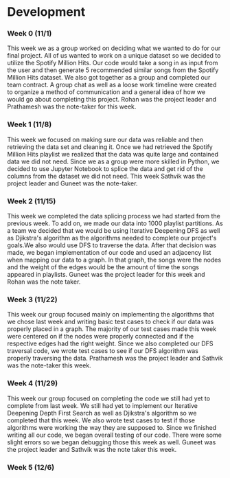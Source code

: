 # Development

### Week 0 (11/1)
This week we as a group worked on deciding what we wanted to do for our final project. All of us wanted to work on a unique dataset so we decided to utilize the Spotify Million Hits. Our code would take a song in as input from the user and then generate 5 recommended similar songs from the Spotify Million Hits dataset. We also got together as a group and completed our team contract. A group chat as well as a loose work timeline were created to organize a method of communication and a general idea of how we would go about completing this project. Rohan was the project leader and Prathamesh was the note-taker for this week.
### Week 1 (11/8)
This week we focused on making sure our data was reliable and then retrieving the data set and cleaning it. Once we had retrieved the Spotify Million Hits playlist we realized that the data was quite large and contained data we did not need. Since we as a group were more skilled in Python, we decided to use Jupyter Notebook to splice the data and get rid of the columns from the dataset we did not need. This week Sathvik was the project leader and Guneet was the note-taker. 
### Week 2 (11/15)
This week we completed the data splicing process we had started from the previous week. To add on, we made our data into 1000 playlist partitions. As a team we decided that we would be using Iterative Deepening DFS as well as Djikstra's algorithm as the algorithms needed to complete our project's goals.We also would use DFS to traverse the data. After that decision was made, we began implementation of our code and used an adjacency list when mapping our data to a graph. In that graph, the songs were the nodes and the weight of the edges would be the amount of time the songs appeared in playlists. Guneet was the project leader for this week and Rohan was the note taker. 

### Week 3 (11/22)
This week our group focused mainly on implementing the algorithms that we chose last week and writing basic test cases to check if our data was properly placed in a graph. The majority of our test cases made this week were centered on if the nodes were properly connected and if the respective edges had the right weight. Since we also completed our DFS traversal code, we wrote test cases to see if our DFS algorithm was properly traversing the data. Prathamesh was the project leader and Sathvik was the note-taker this week. 

### Week 4 (11/29)
This week our group focused on completing the code we still had yet to complete from last week. We still had yet to implement our Iterative Deepening Depth First Search as well as Djikstra's algorithm so we completed that this week. We also wrote test cases to test if those algorithms were working the way they are supposed to. Since we finished writing all our code, we began overall testing of our code. There were some slight errors so we began debugging those this week as well. Guneet was the project leader and Sathvik was the note taker this week. 
### Week 5 (12/6)
